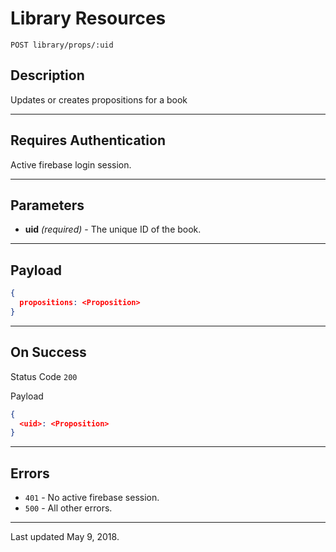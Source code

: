 # Library Resources

    POST library/props/:uid
    
## Description

Updates or creates propositions for a book

***

## Requires Authentication

Active firebase login session.

***

## Parameters

- **uid** _(required)_ - The unique ID of the book.

***

## Payload

```json
{
  propositions: <Proposition>
}
```

***

## On Success

Status Code `200`

Payload

```json
{
  <uid>: <Proposition>
}
```
***

## Errors

* `401` - No active firebase session.
* `500` - All other errors.

***

Last updated May 9, 2018.
